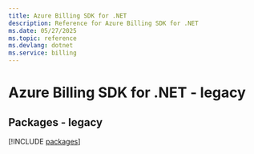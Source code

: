 ```yaml
---
title: Azure Billing SDK for .NET
description: Reference for Azure Billing SDK for .NET
ms.date: 05/27/2025
ms.topic: reference
ms.devlang: dotnet
ms.service: billing
---
```

# Azure Billing SDK for .NET - legacy
## Packages - legacy
[!INCLUDE [packages](billing-index.md)]